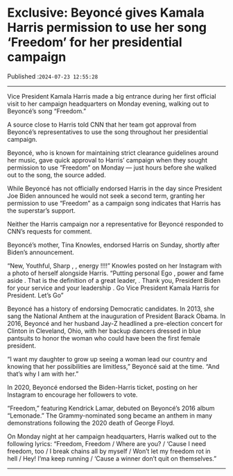 # Exclusive: Beyoncé gives Kamala Harris permission to use her song ‘Freedom’ for her presidential campaign

Published :`2024-07-23 12:55:28`

---

Vice President Kamala Harris made a big entrance during her first official visit to her campaign headquarters on Monday evening, walking out to Beyoncé’s song “Freedom.”

A source close to Harris told CNN that her team got approval from Beyoncé’s representatives to use the song throughout her presidential campaign.

Beyoncé, who is known for maintaining strict clearance guidelines around her music, gave quick approval to Harris’ campaign when they sought permission to use “Freedom” on Monday — just hours before she walked out to the song, the source added.

While Beyoncé has not officially endorsed Harris in the day since President Joe Biden announced he would not seek a second term, granting her permission to use “Freedom” as a campaign song indicates that Harris has the superstar’s support.

Neither the Harris campaign nor a representative for Beyoncé responded to CNN’s requests for comment.

Beyoncé’s mother, Tina Knowles, endorsed Harris on Sunday, shortly after Biden’s announcement.

“New, Youthful, Sharp , , energy !!!!” Knowles posted on her Instagram with a photo of herself alongside Harris. “Putting personal Ego , power and fame aside . That is the definition of a great leader, . Thank you, President Biden for your service and your leadership . Go Vice President Kamala Harris for President. Let’s Go”

Beyoncé has a history of endorsing Democratic candidates. In 2013, she sang the National Anthem at the inauguration of President Barack Obama. In 2016, Beyoncé and her husband Jay-Z headlined a pre-election concert for Clinton in Cleveland, Ohio, with her backup dancers dressed in blue pantsuits to honor the woman who could have been the first female president.

“I want my daughter to grow up seeing a woman lead our country and knowing that her possibilities are limitless,” Beyoncé said at the time. “And that’s why I am with her.”

In 2020, Beyoncé endorsed the Biden-Harris ticket, posting on her Instagram to encourage her followers to vote.

“Freedom,” featuring Kendrick Lamar, debuted on Beyoncé’s 2016 album “Lemonade.” The Grammy-nominated song became an anthem in many demonstrations following the 2020 death of George Floyd.

On Monday night at her campaign headquarters, Harris walked out to the following lyrics: “Freedom, Freedom / Where are you? / ‘Cause I need freedom, too / I break chains all by myself / Won’t let my freedom rot in hell / Hey! I’ma keep running / ‘Cause a winner don’t quit on themselves.”

---

